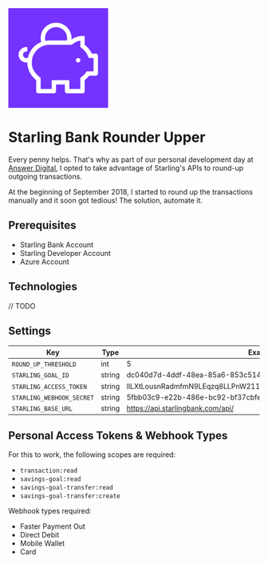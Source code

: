 <img src="assets/rounder-upper.png" width="200">

# Starling Bank Rounder Upper

Every penny helps. That's why as part of our personal development day at [Answer Digital](https://answerdigital.com), I opted to take advantage of Starling's APIs to round-up outgoing transactions.

At the beginning of September 2018, I started to round up the transactions manually and it soon got tedious! The solution, automate it.

## Prerequisites

- Starling Bank Account
- Starling Developer Account
- Azure Account

## Technologies

// TODO

## Settings

| Key | Type | Example |
|-----|------|---------|
|`ROUND_UP_THRESHOLD` | int | 5 |
|`STARLING_GOAL_ID` | string | dc040d7d-4ddf-48ea-85a6-853c514421a3 |
|`STARLING_ACCESS_TOKEN` | string | llLXtLousnRadmfmN9LEqzq8LLPnW211DyfCrj1ANmxvaCacC0vN2doMA4D3raEY |
|`STARLING_WEBHOOK_SECRET` | string | 5fbb03c9-e22b-486e-bc92-bf37cbfe3647 |
|`STARLING_BASE_URL` | string | https://api.starlingbank.com/api/ |


## Personal Access Tokens & Webhook Types

For this to work, the following scopes are required:

- `transaction:read`
- `savings-goal:read`
- `savings-goal-transfer:read`
- `savings-goal-transfer:create`

Webhook types required:

- Faster Payment Out
- Direct Debit
- Mobile Wallet
- Card